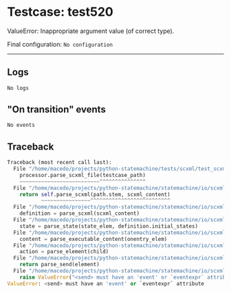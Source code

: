 # Testcase: test520

ValueError: Inappropriate argument value (of correct type).

Final configuration: `No configuration`

---

## Logs
```py
No logs
```

## "On transition" events
```py
No events
```

## Traceback
```py
Traceback (most recent call last):
  File "/home/macedo/projects/python-statemachine/tests/scxml/test_scxml_cases.py", line 114, in test_scxml_usecase
    processor.parse_scxml_file(testcase_path)
    ~~~~~~~~~~~~~~~~~~~~~~~~~~^^^^^^^^^^^^^^^
  File "/home/macedo/projects/python-statemachine/statemachine/io/scxml/processor.py", line 30, in parse_scxml_file
    return self.parse_scxml(path.stem, scxml_content)
           ~~~~~~~~~~~~~~~~^^^^^^^^^^^^^^^^^^^^^^^^^^
  File "/home/macedo/projects/python-statemachine/statemachine/io/scxml/processor.py", line 33, in parse_scxml
    definition = parse_scxml(scxml_content)
  File "/home/macedo/projects/python-statemachine/statemachine/io/scxml/parser.py", line 62, in parse_scxml
    state = parse_state(state_elem, definition.initial_states)
  File "/home/macedo/projects/python-statemachine/statemachine/io/scxml/parser.py", line 119, in parse_state
    content = parse_executable_content(onentry_elem)
  File "/home/macedo/projects/python-statemachine/statemachine/io/scxml/parser.py", line 176, in parse_executable_content
    action = parse_element(child)
  File "/home/macedo/projects/python-statemachine/statemachine/io/scxml/parser.py", line 193, in parse_element
    return parse_send(element)
  File "/home/macedo/projects/python-statemachine/statemachine/io/scxml/parser.py", line 264, in parse_send
    raise ValueError("<send> must have an 'event' or `eventexpr` attribute")
ValueError: <send> must have an 'event' or `eventexpr` attribute

```
